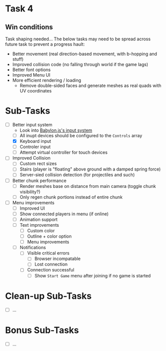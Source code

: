 # Task 4

## Win conditions
Task shaping needed...
The below tasks may need to be spread across future task to prevent a progress hault:

- Better movement (real direction-based movement, with b-hopping and stuff)
- Improved collision code (no falling through world if the game lags)
- Better font options
- Improved Menu UI
- More efficient rendering / loading
    - Remove double-sided faces and generate meshes as real quads with UV coordinates

# Sub-Tasks
- [ ] Better input system
    - Look into [Babylon.js's input system](https://doc.babylonjs.com/divingDeeper/input)
    - [ ] All inupt devices should be configured to the `Controls` array
    - [X] Keyboard input
    - [ ] Controler input
    - [ ] Attempt virtual controller for touch devices
- [ ] Improved Collision
    - [ ] Custom rect sizes
    - [ ] Stairs (player is "floating" above ground with a damped spring force)
    - [ ] Server-sied collision detection (for projectiles and such)
- [ ] Better chunk performance
    - [ ] Render meshes base on distance from main camera (toggle chunk visibility?)
    - [ ] Only regen chunk portions instead of entire chunk
- [ ] Menu improvements
    - [ ] Improved UI
    - [ ] Show connected players in menu (if online)
    - [ ] Animation support
    - [ ] Text improvements
        - [ ] Custom color
        - [ ] Outline + color option
        - [ ] Menu improvements
    - [ ] Notifications
        - [ ] Visible critical errors
            - [ ] Browser incompatable
            - [ ] Lost connection
        - [ ] Connection successful
            - [ ] Show `Start Game` menu after joining if no game is started

# Clean-up Sub-Tasks
- [ ] ...

# Bonus Sub-Tasks
- [ ] ...